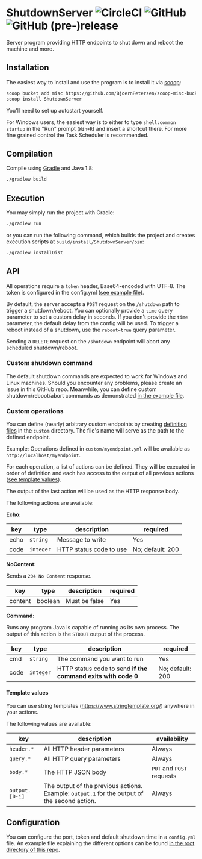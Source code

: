 # ShutdownServer ![CircleCI](https://img.shields.io/circleci/project/github/BjoernPetersen/ShutdownServer.svg) ![GitHub](https://img.shields.io/github/license/BjoernPetersen/ShutdownServer.svg) ![GitHub (pre-)release](https://img.shields.io/github/release/BjoernPetersen/ShutdownServer/all.svg)

Server program providing HTTP endpoints to shut down and reboot the machine and more.

## Installation

The easiest way to install and use the program is to install it via [scoop](https://scoop.sh/):

```bash
scoop bucket add misc https://github.com/BjoernPetersen/scoop-misc-bucket
scoop install ShutdownServer
```

You'll need to set up autostart yourself.

For Windows users, the easiest way is to either to type `shell:common startup`
in the "Run" prompt (`Win+R`) and insert a shortcut there. For more fine grained control
the Task Scheduler is recommended.

## Compilation

Compile using [Gradle](https://gradle.org/) and Java 1.8:

```bash
./gradlew build
```

## Execution

You may simply run the project with Gradle:

```bash
./gradlew run
```

or you can run the following command, which builds the project and creates execution
scripts at `build/install/ShutdownServer/bin`:

```bash
./gradlew installDist
```

## API

All operations require a `token` header, Base64-encoded with UTF-8.
The token is configured in the config.yml ([see example file](config.example.yml)).

By default, the server accepts a `POST` request on the `/shutdown` path 
to trigger a shutdown/reboot.
You can optionally provide a `time` query parameter to set a custom delay in seconds.
If you don't provide the `time` parameter, the default delay from the config will be used.
To trigger a reboot instead of a shutdown, use the `reboot=true` query parameter.

Sending a `DELETE` request on the `/shutdown` endpoint will abort any scheduled shutdown/reboot.

### Custom shutdown command

The default shutdown commands are expected to work for Windows and Linux machines.
Should you encounter any problems, please create an issue in this GitHub repo.
Meanwhile, you can define custom shutdown/reboot/abort commands
as demonstrated [in the example file](shutdown.example.yml).

### Custom operations

You can define (nearly) arbitrary custom endpoints by 
creating [definition files](custom.example.yml) in the `custom` directory.
The file's name will serve as the path to the defined endpoint.

Example: Operations defined in `custom/myendpoint.yml` will be available as `http://localhost/myendpoint`.

For each operation, a list of actions can be defined. They will be executed in order of definition
and each has access to the output of all previous actions ([see template values](#template-values)).

The output of the last action will be used as the HTTP response body.

The following actions are available:

**Echo:**

key | type | description | required
----|------|-------------|---------
echo | `string` | Message to write | Yes
code | `integer` | HTTP status code to use | No; default: 200

**NoContent:**

Sends a `204 No Content` response.

key | type | description | required
----|------|-------------|---------
content | boolean | Must be false | Yes

**Command:**

Runs any program Java is capable of running as its own process.
The output of this action is the `STDOUT` output of the process.

key | type | description | required
----|------|-------------|---------
cmd | `string` | The command you want to run | Yes
code | `integer` | HTTP status code to send **if the command exits with code 0** | No; default: 200

#### Template values

You can use string templates (https://www.stringtemplate.org/) anywhere in your actions.

The following values are available:

key | description | availability
----|-------------|-------------
`header.*` | All HTTP header parameters | Always
`query.*` | All HTTP query parameters | Always
`body.*` | The HTTP JSON body | `PUT` and `POST` requests
`output.[0-i]` | The output of the previous actions. Example: `output.1` for the output of the second action. | Always

## Configuration

You can configure the port, token and default shutdown time in a `config.yml` file.
An example file explaining the different options can be found [in the root directory of this repo](config.example.yml).
